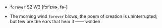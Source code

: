 - `forever` S2 W3 [fɔrˈɛvɚ, fə-]



-  The morning wind `forever` blows, the poem of creation is uninterrupted; but few are the ears that hear it —— walden